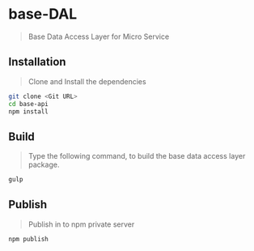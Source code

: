# base-DAL
> Base Data Access Layer for Micro Service

## Installation
> Clone and Install the dependencies

```bash
git clone <Git URL>
cd base-api
npm install
```

## Build
> Type the following command, to build the base data access layer package.

```bash
gulp
```

## Publish
> Publish in to npm private server

```bash
npm publish
```
